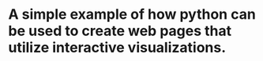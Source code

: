 # A simple example of how python can be used to create web pages that utilize interactive visualizations. 

